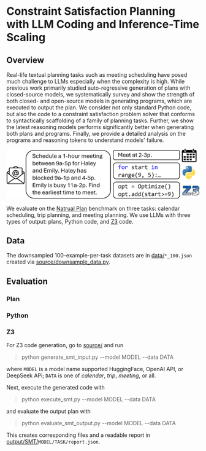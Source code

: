 # Constraint Satisfaction Planning with LLM Coding and Inference-Time Scaling

## Overview

Real-life textual planning tasks such as meeting scheduling have posed much challenge to LLMs especially when the complexity is high. While previous work primarily studied auto-regressive generation of plans with closed-source models, we systematically survey and show the strength of both closed- and open-source models in generating programs, which are executed to output the plan. We consider not only standard Python code, but also the code to a constraint satisfaction problem solver that conforms to syntactically scaffolding of a family of planning tasks. Further, we show the latest reasoning models performs significantly better when generating both plans and programs. Finally, we provide a detailed analysis on the programs and reasoning tokens to understand models' failure.

![Constraint Satisfaction Planning](images/thumbnail.png)

We evaluate on the [Natrual Plan](https://github.com/google-deepmind/natural-plan) benchmark on three tasks: calendar scheduling, trip planning, and meeting planning. We use LLMs with three types of output: plans, Python code, and [Z3](https://github.com/Z3Prover/z3) code. 

## Data

The downsampled 100-example-per-task datasets are in [data/](data/)`*_100.json` created via [source/downsample_data.py](source/downsample_data.py).

## Evaluation

### Plan

### Python


### Z3 
For Z3 code generation, go to [source/](source/) and run
> python generate_smt_input.py --model MODEL --data DATA

where `MODEL` is a model name supported HuggingFace, OpenAI API, or DeepSeek APi; `DATA` is one of *calendar*, *trip*, *meeting*, or all. 

Next, execute the generated code with
> python execute_smt.py --model MODEL --data DATA

and evaluate the output plan with
> python evaluate_smt_output.py --model MODEL --data DATA

This creates corresponding files and a readable report in [output/SMT/](output/SMT/)`MODEL/TASK/report.json`. 